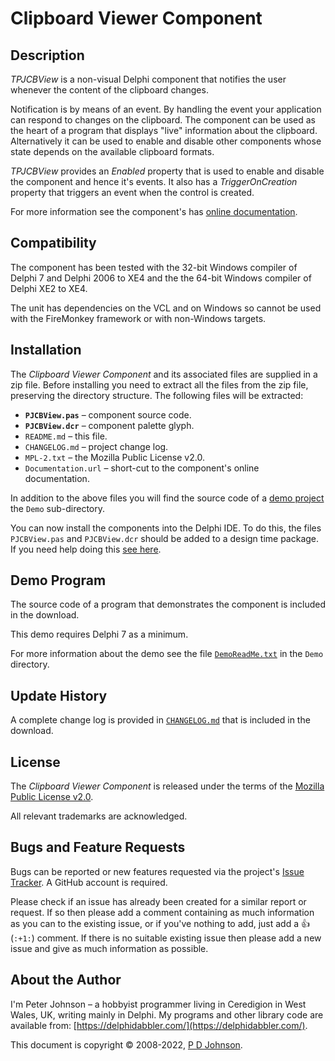 # Clipboard Viewer Component

## Description

_TPJCBView_ is a non-visual Delphi component that notifies the user whenever the content of the clipboard changes.

Notification is by means of an event. By handling the event your application can respond to changes on the clipboard. The component can be used as the heart of a program that displays "live" information about the clipboard. Alternatively it can be used to enable and disable other components whose state depends on the available clipboard formats.

_TPJCBView_ provides an _Enabled_ property that is used to enable and disable the component and hence it's events. It also has a _TriggerOnCreation_ property that triggers an event when the control is created.

For more information see the component's has [online documentation](https://delphidabbler.com/url/cbview-docs).

## Compatibility

The component has been tested with the 32-bit Windows compiler of Delphi 7 and Delphi 2006 to XE4 and the the 64-bit Windows compiler of Delphi XE2 to XE4.

The unit has dependencies on the VCL and on Windows so cannot be used with the FireMonkey framework or with non-Windows targets.

## Installation

The _Clipboard Viewer Component_ and its associated files are supplied in a zip file. Before installing you need to extract all the files from the zip file, preserving the directory structure. The following files will be extracted:

* **`PJCBView.pas`** – component source code.
* **`PJCBView.dcr`** – component palette glyph.
* `README.md` – this file.
* `CHANGELOG.md` – project change log.
* `MPL-2.txt` – the Mozilla Public License v2.0.
* `Documentation.url` – short-cut to the component's online documentation.

In addition to the above files you will find the source code of a [demo project](#demo-program) the `Demo` sub-directory.

You can now install the components into the Delphi IDE. To do this, the files `PJCBView.pas` and `PJCBView.dcr` should be added to a design time package. If you need help doing this [see here](https://delphidabbler.com/url/install-comp).

## Demo Program

The source code of a program that demonstrates the component is included in the download.

This demo requires Delphi 7 as a minimum.

For more information about the demo see the file [`DemoReadMe.txt`](https://raw.githubusercontent.com/ddablib/cbview/main/Demo/DemoReadMe.txt) in the `Demo` directory.

## Update History

A complete change log is provided in [`CHANGELOG.md`](https://github.com/ddablib/cbview/blob/main/CHANGELOG.md) that is included in the download.

## License

The _Clipboard Viewer Component_ is released under the terms of the [Mozilla Public License v2.0](https://www.mozilla.org/MPL/2.0/).

All relevant trademarks are acknowledged.

## Bugs and Feature Requests

Bugs can be reported or new features requested via the project's [Issue Tracker](https://github.com/ddablib/cbview/issues). A GitHub account is required.

Please check if an issue has already been created for a similar report or request. If so then please add a comment containing as much information as you can to the existing issue, or if you've nothing to add, just add a :+1: (`:+1:`) comment. If there is no suitable existing issue then please add a new issue and give as much information as possible.

## About the Author

I'm Peter Johnson – a hobbyist programmer living in Ceredigion in West Wales, UK, writing mainly in Delphi. My programs and other library code are available from: [https://delphidabbler.com/](https://delphidabbler.com/).

This document is copyright © 2008-2022, [P D Johnson](https://gravatar.com/delphidabbler).
